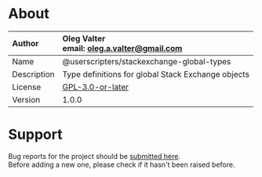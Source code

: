 
# About

| Author       | Oleg Valter<br>email: [oleg.a.valter@gmail.com](mailto:oleg.a.valter@gmail.com) |
| :----------- | :----------------------- |
| Name         | @userscripters/stackexchange-global-types    |
| Description  | Type definitions for global Stack Exchange objects           |
| License      | [GPL-3.0-or-later](https://spdx.org/licenses/GPL-3.0-or-later)                 |
| Version      | 1.0.0               |

# Support

Bug reports for the project should be [submitted here](https://github.com/userscripters/stackexchange-global-types/issues).
<br>Before adding a new one, please check if it hasn't been raised before.
  